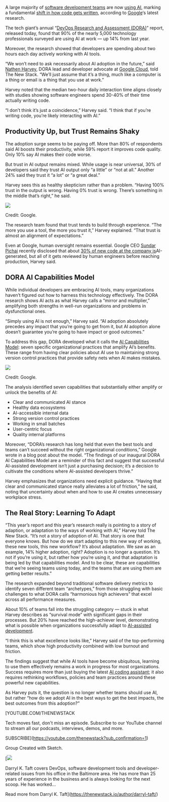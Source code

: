 A large majority of [software development teams](https://thenewstack.io/building-high-performance-software-development-teams-7-tips/) are now [using AI](https://thenewstack.io/ai-for-developers-how-can-programmers-use-artificial-intelligence/), marking a fundamental [shift in how code gets written](https://thenewstack.io/should-your-team-be-vibe-coding/), according to [Google](https://cloud.google.com/?utm_content=inline+mention)‘s latest research.

The tech giant’s annual “[DevOps Research and Assessment (DORA)](https://dora.dev/)” report, released today, found that 90% of the nearly 5,000 technology professionals surveyed are using AI at work — up 14% from last year.

Moreover, the research showed that developers are spending about two hours each day actively working with AI tools.

“We won’t need to ask necessarily about AI adoption in the future,” said [Nathen Harvey](https://www.linkedin.com/in/nathen/), DORA lead and developer advocate at [Google Cloud](https://thenewstack.io/googles-cloud-idp-could-replace-platform-engineering/), told The New Stack. “We’ll just assume that it’s a thing, much like a computer is a thing or email is a thing that you use at work.”

Harvey noted that the median two-hour daily interaction time aligns closely with studies showing software engineers spend 30-40% of their time actually writing code.

“I don’t think it’s just a coincidence,” Harvey said. “I think that if you’re writing code, you’re likely interacting with AI.”

## Productivity Up, but Trust Remains Shaky

The adoption surge seems to be paying off. More than 80% of respondents said AI boosts their productivity, while 59% report it improves code quality. Only 10% say AI makes their code worse.

But trust in AI output remains mixed. While usage is near universal, 30% of developers said they trust AI output only “a little” or “not at all.” Another 24% said they trust it “a lot” or “a great deal.”

Harvey sees this as healthy skepticism rather than a problem. “Having 100% trust in the output is wrong. Having 0% trust is wrong. There’s something in the middle that’s right,” he said.

[![](https://cdn.thenewstack.io/media/2025/09/065e0b4e-screenshot_23-9-2025_171519_-1.jpg)](https://cdn.thenewstack.io/media/2025/09/065e0b4e-screenshot_23-9-2025_171519_-1.jpg)

Credit: Google.

The research team found that trust tends to build through experience. “The more you use a tool, the more you trust it,” Harvey explained. “That trust is almost an alignment of expectations.”

Even at Google, human oversight remains essential. Google CEO [Sundar Pichai](https://www.linkedin.com/in/sundarpichai/) recently disclosed that about [30% of new code at the company is](https://www.moneycontrol.com/technology/over-30-of-google-s-new-code-now-ai-generated-working-on-deeper-coding-experiences-sundar-pichai-article-13003845.html)AI-generated, but all of it gets reviewed by human engineers before reaching production, Harvey said.

## DORA AI Capabilities Model

While individual developers are embracing AI tools, many organizations haven’t figured out how to harness this technology effectively. The DORA research shows AI acts as what Harvey calls a “mirror and multiplier,” amplifying both strengths in well-run organizations and problems in dysfunctional ones.

“Simply using AI is not enough,” Harvey said. “AI adoption absolutely precedes any impact that you’re going to get from it, but AI adoption alone doesn’t guarantee you’re going to have impact or good outcomes.”

To address this gap, DORA developed what it calls the [AI Capabilities Model](https://cloud.google.com/blog/products/ai-machine-learning/introducing-doras-inaugural-ai-capabilities-model): seven specific organizational practices that amplify AI’s benefits. These range from having clear policies about AI use to maintaining strong version control practices that provide safety nets when AI makes mistakes.

[![](https://cdn.thenewstack.io/media/2025/09/718f7820-dora_inline_2.max-2200x2200-1.png)](https://cdn.thenewstack.io/media/2025/09/718f7820-dora_inline_2.max-2200x2200-1.png)

Credit: Google.

The analysis identified seven capabilities that substantially either amplify or unlock the benefits of AI:

* Clear and communicated AI stance
* Healthy data ecosystems
* AI-accessible internal data
* Strong version control practices
* Working in small batches
* User-centric focus
* Quality internal platforms

Moreover, “DORA’s research has long held that even the best tools and teams can’t succeed without the right organizational conditions,” Google wrote in a blog post about the model. “The findings of our inaugural DORA AI Capabilities Model are a reminder of this fact and suggest that successful AI-assisted development isn’t just a purchasing decision; it’s a decision to cultivate the conditions where AI-assisted developers thrive.”

Harvey emphasizes that organizations need explicit guidance. “Having that clear and communicated stance really alleviates a lot of friction,” he said, noting that uncertainty about when and how to use AI creates unnecessary workplace stress.

## The Real Story: Learning To Adapt

“This year’s report and this year’s research really is pointing to a story of adaption, or adaptation to the ways of working with AI,” Harvey told The New Stack. “It’s not a story of adoption of AI. That story is one that everyone knows. But how do we start adapting to this new way of working, these new tools, this new workflow? It’s about adaptation. We saw as an example, 14% higher adoption, right? Adoption is no longer a question. It’s not if you’re using it, but rather how you’re using it, and that adaptation is being led by that capabilities model. And to be clear, these are capabilities that we’re seeing teams using today, and the teams that are using them are getting better results.”

The research expanded beyond traditional software delivery metrics to identify seven different team “archetypes,” from those struggling with basic challenges to what DORA calls “harmonious high achievers” that excel across all performance measures.

About 10% of teams fall into the struggling category — stuck in what Harvey describes as “survival mode” with significant gaps in their processes. But 20% have reached the high-achiever level, demonstrating what is possible when organizations successfully adapt to [AI-assisted development](https://thenewstack.io/three-ai-assisted-development-skills-you-can-start-using-today/).

“I think this is what excellence looks like,” Harvey said of the top-performing teams, which show high productivity combined with low burnout and friction.

The findings suggest that while AI tools have become ubiquitous, learning to use them effectively remains a work in progress for most organizations. Success requires more than just buying the latest [AI coding assistant](https://thenewstack.io/what-are-ai-code-assistants-and-how-should-you-use-them/); it also requires rethinking workflows, policies and team practices around these powerful new capabilities.

As Harvey puts it, the question is no longer whether teams should use AI, but rather “how do we adopt AI in the best ways to get the best impacts, the best outcomes from this adoption?”

[YOUTUBE.COM/THENEWSTACK

Tech moves fast, don't miss an episode. Subscribe to our YouTube
channel to stream all our podcasts, interviews, demos, and more.

SUBSCRIBE](https://youtube.com/thenewstack?sub_confirmation=1)

Group
Created with Sketch.

[![](https://thenewstack.io/wp-content/uploads/2021/06/a95bb5bc-image-576x600.png)

Darryl K. Taft covers DevOps, software development tools and developer-related issues from his office in the Baltimore area. He has more than 25 years of experience in the business and is always looking for the next scoop. He has worked...

Read more from Darryl K. Taft](https://thenewstack.io/author/darryl-taft/)